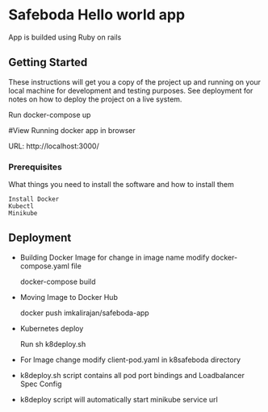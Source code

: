 # Safeboda Hello world app 

App is builded using Ruby on rails 

## Getting Started

These instructions will get you a copy of the project up and running on your local machine for development and testing purposes. See deployment for notes on how to deploy the project on a live system.

Run docker-compose up

#View Running docker app in browser

URL: http://localhost:3000/

### Prerequisites

What things you need to install the software and how to install them

```
Install Docker 
Kubectl
Minikube
```

## Deployment

* Building Docker Image for change in image name modify docker-compose.yaml file

	docker-compose build 

* Moving Image to Docker Hub

	docker push imkalirajan/safeboda-app

* Kubernetes deploy

	Run sh k8deploy.sh

* For Image change modify client-pod.yaml in k8safeboda directory

* k8deploy.sh script contains all pod port bindings and Loadbalancer Spec Config

* k8deploy script will automatically start minikube service url  
